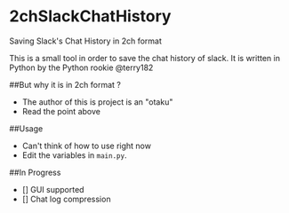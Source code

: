 # 2chSlackChatHistory

Saving Slack's Chat History in 2ch format 

This is a small tool in order to save the chat history of slack.
It is written in Python by the Python rookie @terry182

##But why it is in 2ch format ?
*  The author of this is project is an "otaku"
*  Read the point above

##Usage
*  Can't think of how to use right now
*  Edit the variables in `main.py`.

##In Progress
- [] GUI supported
- [] Chat log compression

